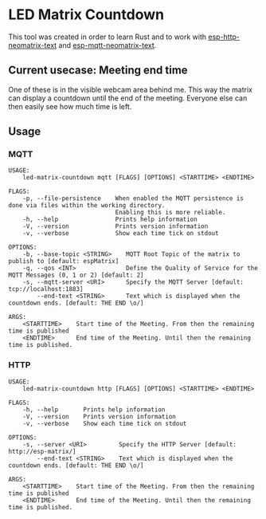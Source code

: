 # LED Matrix Countdown

This tool was created in order to learn Rust and to work with [esp-http-neomatrix-text](https://github.com/EdJoPaTo/esp-http-neomatrix-text) and [esp-mqtt-neomatrix-text](https://github.com/EdJoPaTo/esp-mqtt-neomatrix-text).

## Current usecase: Meeting end time

One of these is in the visible webcam area behind me.
This way the matrix can display a countdown until the end of the meeting.
Everyone else can then easily see how much time is left.

## Usage

### MQTT

```
USAGE:
    led-matrix-countdown mqtt [FLAGS] [OPTIONS] <STARTTIME> <ENDTIME>

FLAGS:
    -p, --file-persistence    When enabled the MQTT persistence is done via files within the working directory.
                              Enabling this is more reliable.
    -h, --help                Prints help information
    -V, --version             Prints version information
    -v, --verbose             Show each time tick on stdout

OPTIONS:
    -b, --base-topic <STRING>    MQTT Root Topic of the matrix to publish to [default: espMatrix]
    -q, --qos <INT>              Define the Quality of Service for the MQTT Messages (0, 1 or 2) [default: 2]
    -s, --mqtt-server <URI>      Specify the MQTT Server [default: tcp://localhost:1883]
        --end-text <STRING>      Text which is displayed when the countdown ends. [default: THE END \o/]

ARGS:
    <STARTTIME>    Start time of the Meeting. From then the remaining time is published
    <ENDTIME>      End time of the Meeting. Until then the remaining time is published.
```

### HTTP

```
USAGE:
    led-matrix-countdown http [FLAGS] [OPTIONS] <STARTTIME> <ENDTIME>

FLAGS:
    -h, --help       Prints help information
    -V, --version    Prints version information
    -v, --verbose    Show each time tick on stdout

OPTIONS:
    -s, --server <URI>         Specify the HTTP Server [default: http://esp-matrix/]
        --end-text <STRING>    Text which is displayed when the countdown ends. [default: THE END \o/]

ARGS:
    <STARTTIME>    Start time of the Meeting. From then the remaining time is published
    <ENDTIME>      End time of the Meeting. Until then the remaining time is published.
```
